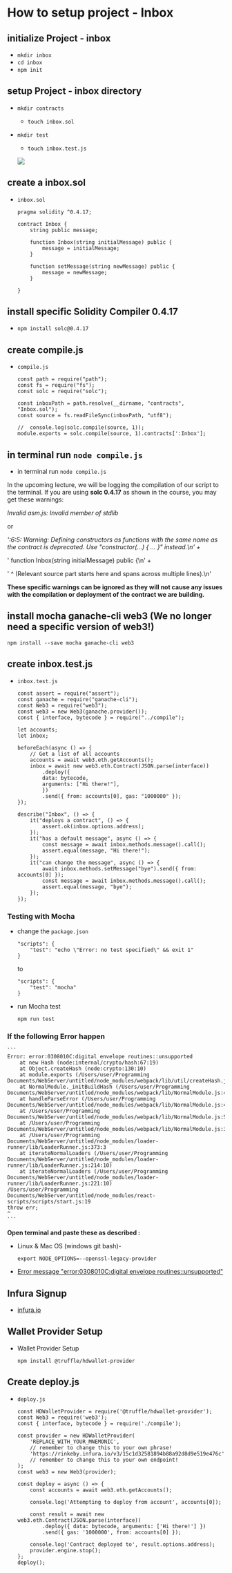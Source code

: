 #   How to setup project - Inbox

##  initialize Project - inbox
-   `mkdir inbox`
-   `cd inbox`
-   `npm init`

##  setup Project - inbox directory

- `mkdir contracts`
    -   `touch inbox.sol`
- `mkdir test`
    -   `touch inbox.test.js`

    ![](./imgs/37.1_Project-File-Walkthrough.png)

## **create a inbox.sol**
-   `inbox.sol`
    ```
    pragma solidity ^0.4.17;

    contract Inbox {
        string public message;
        
        function Inbox(string initialMessage) public {
            message = initialMessage;
        }
        
        function setMessage(string newMessage) public {
            message = newMessage;
        }    
        
    }
    ```
## **install specific Solidity Compiler 0.4.17**
-   `npm install solc@0.4.17`
   
## **create compile.js**
-   `compile.js`
    ```
    const path = require("path");
    const fs = require("fs");
    const solc = require("solc");

    const inboxPath = path.resolve(__dirname, "contracts", "Inbox.sol");
    const source = fs.readFileSync(inboxPath, "utf8");

    //  console.log(solc.compile(source, 1));
    module.exports = solc.compile(source, 1).contracts[':Inbox'];
    ```

##  in terminal run `node compile.js`

-   in terminal run `node compile.js`

In the upcoming lecture, we will be logging the compilation of our script to the terminal. If you are using **solc 0.4.17** as shown in the course, you may get these warnings:

*Invalid asm.js: Invalid member of stdlib*

or

*':6:5: Warning: Defining constructors as functions with the same name as the contract is deprecated. Use "constructor(...) { ... }" instead.\n' +*

'    function Inbox(string initialMessage) public {\n' +

'    ^ (Relevant source part starts here and spans across multiple lines).\n'

**These specific warnings can be ignored as they will not cause any issues with the compilation or deployment of the contract we are building.**

##  install mocha ganache-cli web3 (We no longer need a specific version of web3!)

```
npm install --save mocha ganache-cli web3
```

## **create inbox.test.js**
-   `inbox.test.js`
    ```
    const assert = require("assert");
    const ganache = require("ganache-cli");
    const Web3 = require("web3");
    const web3 = new Web3(ganache.provider());
    const { interface, bytecode } = require("../compile");

    let accounts;
    let inbox;

    beforeEach(async () => {
        // Get a list of all accounts
        accounts = await web3.eth.getAccounts();
        inbox = await new web3.eth.Contract(JSON.parse(interface))
            .deploy({
            data: bytecode,
            arguments: ["Hi there!"],
            })
            .send({ from: accounts[0], gas: "1000000" });
    });

    describe("Inbox", () => {
        it("deploys a contract", () => {
            assert.ok(inbox.options.address);
        });
        it("has a default message", async () => {
            const message = await inbox.methods.message().call();
            assert.equal(message, "Hi there!");
        });
        it("can change the message", async () => {
            await inbox.methods.setMessage("bye").send({ from: accounts[0] });
            const message = await inbox.methods.message().call();
            assert.equal(message, "bye");
        });
    });
    ```
###  Testing with Mocha 

-   change the `package.json`
    ```
    "scripts": {
        "test": "echo \"Error: no test specified\" && exit 1"
    }
    ```
    to
    ```
    "scripts": {
        "test": "mocha"
    }
    ```
-   run Mocha test 
    ```
    npm run test
    ```
###  **If the following Error happen**
    ```
    Error: error:0308010C:digital envelope routines::unsupported
        at new Hash (node:internal/crypto/hash:67:19)
        at Object.createHash (node:crypto:130:10)
        at module.exports (/Users/user/Programming Documents/WebServer/untitled/node_modules/webpack/lib/util/createHash.js:135:53)
        at NormalModule._initBuildHash (/Users/user/Programming Documents/WebServer/untitled/node_modules/webpack/lib/NormalModule.js:417:16)
        at handleParseError (/Users/user/Programming Documents/WebServer/untitled/node_modules/webpack/lib/NormalModule.js:471:10)
        at /Users/user/Programming Documents/WebServer/untitled/node_modules/webpack/lib/NormalModule.js:503:5
        at /Users/user/Programming Documents/WebServer/untitled/node_modules/webpack/lib/NormalModule.js:358:12
        at /Users/user/Programming Documents/WebServer/untitled/node_modules/loader-runner/lib/LoaderRunner.js:373:3
        at iterateNormalLoaders (/Users/user/Programming Documents/WebServer/untitled/node_modules/loader-runner/lib/LoaderRunner.js:214:10)
        at iterateNormalLoaders (/Users/user/Programming Documents/WebServer/untitled/node_modules/loader-runner/lib/LoaderRunner.js:221:10)
    /Users/user/Programming Documents/WebServer/untitled/node_modules/react-scripts/scripts/start.js:19
    throw err;
    ^
    ```

**Open terminal and paste these as described :**

-   Linux & Mac OS (windows git bash)-
    ```
    export NODE_OPTIONS=--openssl-legacy-provider
    ```

- [Error message "error:0308010C:digital envelope routines::unsupported"](https://stackoverflow.com/questions/69692842/error-message-error0308010cdigital-envelope-routinesunsupported)

## **Infura Signup**

-   [infura.io](https://infura.io/)

##  **Wallet Provider Setup**

-   Wallet Provider Setup
    ```
    npm install @truffle/hdwallet-provider
    ```
## **Create deploy.js** 
-   `deploy.js`
    ```
    const HDWalletProvider = require('@truffle/hdwallet-provider');
    const Web3 = require('web3');
    const { interface, bytecode } = require('./compile');

    const provider = new HDWalletProvider(
        'REPLACE_WITH_YOUR_MNEMONIC',
        // remember to change this to your own phrase!
        'https://rinkeby.infura.io/v3/15c1d32581894b88a92d8d9e519e476c'
        // remember to change this to your own endpoint!
    );
    const web3 = new Web3(provider);

    const deploy = async () => {
        const accounts = await web3.eth.getAccounts();

        console.log('Attempting to deploy from account', accounts[0]);

        const result = await new web3.eth.Contract(JSON.parse(interface))
            .deploy({ data: bytecode, arguments: ['Hi there!'] })
            .send({ gas: '1000000', from: accounts[0] });

        console.log('Contract deployed to', result.options.address);
        provider.engine.stop();
    };
    deploy();
    ```